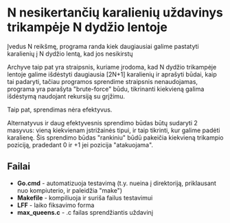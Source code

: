 # N nesikertančių karalienių uždavinys trikampėje N dydžio lentoje

Įvedus N reikšmę, programa randa kiek daugiausiai galime pastatyti karalienių į N dydžio lentą, kad jos nesikirstų

Archyve taip pat yra straipsnis, kuriame įrodoma, kad N dydžio trikampėje lentoje galime išdėstyti daugiausia [2N+1] karalienių ir aprašyti būdai, kaip tai padaryti, tačiau programos sprendime straipsnis nenaudojamas, programa yra parašyta "brute-force" būdu, tikrinanti kiekvieną galima išdėstymą naudojant rekursiją su grįžimu.

Taip pat, sprendimas nėra efektyvus.

Alternatyvus ir daug efektyvesnis sprendimo būdas būtų sudaryti 2 masyvus: vieną kiekvienam įstrižainės tipui, ir taip tikrinti, kur galime padėti karalienę. Šis sprendimo būdas "rankiniu" būdū pakeičia kiekvieną trikampio poziciją, pradedant 0 ir +1 jei pozicija "atakuojama".

## Failai

- **Go.cmd** - automatizuoja testavimą (t.y. nueina į direktoriją, priklausant nuo kompiuterio, ir paleidžia "make")
- **Makefile** - kompiliuoja ir suriša failus testavimui
- **LFF** - laiko fiksavimo forma
- **max_queens.c** - .c failas sprendžiantis uždavinį